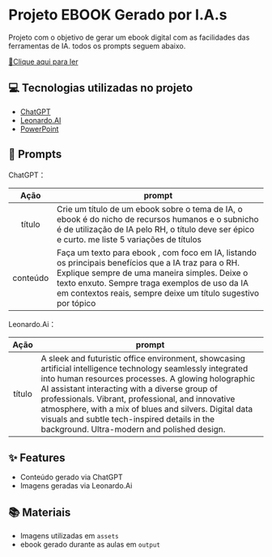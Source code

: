 # Projeto EBOOK Gerado por I.A.s

Projeto com o objetivo de gerar um ebook digital com as facilidades das ferramentas de IA. todos os prompts
seguem abaixo.

<a href="https://github.com/felipeAguiarCode/prompts-recipe-to-create-a-ebook/blob/main/output/ebook%20-%20css%20jedi%20output.pdf" title="View PDF now"> 📕Clique aqui para ler</a>

## 💻 Tecnologias utilizadas no projeto

- [ChatGPT](https://chat.openai.com/) 
- [Leonardo.AI](https://leonardo.ai)
- [PowerPoint](https://www.microsoft.com/en/microsoft-365/powerpoint)

## 🧠 Prompts


ChatGPT：

|   Ação   | prompt                                                                                                                                                                                                                                                                         |
| :------: | ------------------------------------------------------------------------------------------------------------------------------------------------------------------------------------------------------------------------------------------------------------------------------ |
|  título  | Crie um título de um ebook sobre o tema de IA, o ebook é do nicho de recursos humanos e o subnicho é de utilização de IA pelo RH, o título deve ser épico e curto. me liste 5 variações de títulos                                                        |
| conteúdo | Faça um texto para ebook , com foco em IA, listando os principais benefícios que a IA traz para o RH. Explique sempre de uma maneira simples. Deixe o texto enxuto. Sempre traga exemplos de uso da IA em contextos reais, sempre deixe um título sugestivo por tópico |


Leonardo.Ai：

|  Ação  | prompt                                                                                 |
| :----: | -------------------------------------------------------------------------------------- |
| título | A sleek and futuristic office environment, showcasing artificial intelligence technology seamlessly integrated into human resources processes. A glowing holographic AI assistant interacting with a diverse group of professionals. Vibrant, professional, and innovative atmosphere, with a mix of blues and silvers. Digital data visuals and subtle tech-inspired details in the background. Ultra-modern and polished design. |

## ✨ Features

- Conteúdo gerado via ChatGPT
- Imagens geradas via Leonardo.Ai

## 📚 Materiais

- Imagens utilizadas em `assets`
- ebook gerado durante as aulas em `output`

